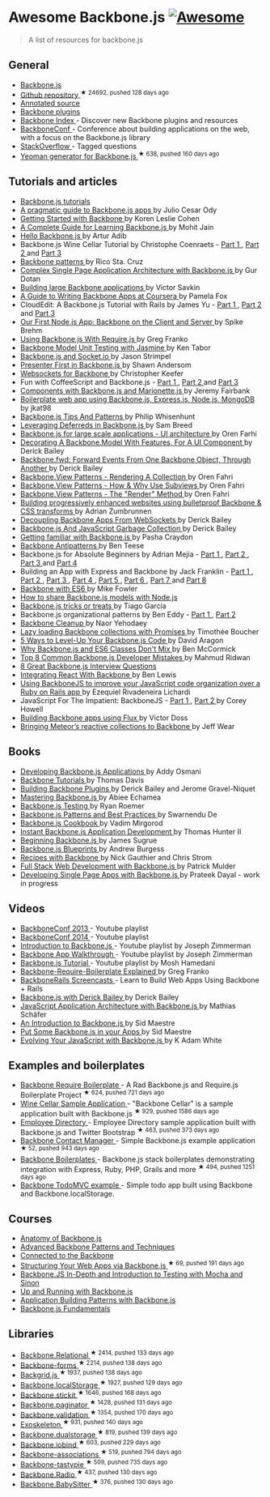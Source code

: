 <h1>
 Awesome Backbone.js
 <a href="https://github.com/sindresorhus/awesome">
  <img alt="Awesome" src="https://cdn.rawgit.com/sindresorhus/awesome/d7305f38d29fed78fa85652e3a63e154dd8e8829/media/badge.svg"/>
 </a>
</h1>
<blockquote>
 <p>
  A list of resources for backbone.js
 </p>
</blockquote>
<h2>
 General
</h2>
<ul>
 <li>
  <a href="http://backbonejs.org/">
   Backbone.js
  </a>
 </li>
 <li>
  <a href="https://github.com/jashkenas/backbone">
   Github repository
  </a>
  <sup>
   &#9733 24692, pushed 128 days ago
  </sup>
 </li>
 <li>
  <a href="http://backbonejs.org/docs/backbone.html">
   Annotated source
  </a>
 </li>
 <li>
  <a href="http://backplug.io/">
   Backbone plugins
  </a>
 </li>
 <li>
  <a href="https://backboneindex.com/">
   Backbone Index
  </a>
  - Discover new Backbone plugins and resources
 </li>
 <li>
  <a href="http://backboneconf.com/">
   BackboneConf
  </a>
  - Conference about building applications on the web, with a focus on the Backbone.js library
 </li>
 <li>
  <a href="http://stackoverflow.com/questions/tagged/backbone.js">
   StackOverflow
  </a>
  - Tagged questions
 </li>
 <li>
  <a href="https://github.com/yeoman/generator-backbone">
   Yeoman generator for Backbone.js
  </a>
  <sup>
   &#9733 638, pushed 160 days ago
  </sup>
 </li>
</ul>
<h2>
 Tutorials and articles
</h2>
<ul>
 <li>
  <a href="http://backbonetutorials.com/">
   Backbone.js tutorials
  </a>
 </li>
 <li>
  <a href="http://pragmatic-backbone.com/">
   A pragmatic guide to Backbone.js apps
  </a>
  by Julio Cesar Ody
 </li>
 <li>
  <a href="http://www.korenlc.com/backbone-js-tutorial-getting-started-with-backbone/">
   Getting Started with Backbone
  </a>
  by Koren Leslie Cohen
 </li>
 <li>
  <a href="http://www.codebeerstartups.com/2012/12/a-complete-guide-for-learning-backbone-js/">
   A Complete Guide for Learning Backbone.js
  </a>
  by Mohit Jain
 </li>
 <li>
  <a href="http://jasongiedymin.github.io/hello-backbonejs/">
   Hello Backbone.js
  </a>
  by Artur Adib
 </li>
 <li>
  Backbone.js Wine Cellar Tutorial by Christophe Coenraets -
  <a href="http://coenraets.org/blog/2011/12/backbone-js-wine-cellar-tutorial-part-1-getting-started/">
   Part 1
  </a>
  ,
  <a href="http://coenraets.org/blog/2011/12/backbone-js-wine-cellar-tutorial-part-2-crud/">
   Part 2
  </a>
  and
  <a href="http://coenraets.org/blog/2011/12/backbone-js-wine-cellar-tutorial-part-3-deep-linking-and-application-states/">
   Part 3
  </a>
 </li>
 <li>
  <a href="http://ricostacruz.com/backbone-patterns/">
   Backbone patterns
  </a>
  by Rico Sta. Cruz
 </li>
 <li>
  <a href="http://blog.soom.la/2013/10/complex-single-page-application.html">
   Complex Single Page Application Architecture with Backbone.js
  </a>
  by Gur Dotan
 </li>
 <li>
  <a href="http://victorsavkin.com/post/59496656297/building-large-backbone-applications">
   Building large Backbone applications
  </a>
  by Victor Savkin
 </li>
 <li>
  <a href="http://blog.pamelafox.org/2013/07/a-guide-to-writing-backbone-apps-at.html">
   A Guide to Writing Backbone Apps at Coursera
  </a>
  by Pamela Fox
 </li>
 <li>
  CloudEdit: A Backbone.js Tutorial with Rails by James Yu -
  <a href="http://www.jamesyu.org/2011/01/27/cloudedit-a-backbone-js-tutorial-by-example">
   Part 1
  </a>
  ,
  <a href="http://www.jamesyu.org/2011/02/09/backbone.js-tutorial-with-rails-part-2">
   Part 2
  </a>
  and
  <a href="http://www.jamesyu.org/2012/05/20/converting-cloudedit-from-backbone-to-parse/">
   Part 3
  </a>
 </li>
 <li>
  <a href="http://nerds.airbnb.com/weve-launched-our-first-nodejs-app-to-product/">
   Our First Node.js App: Backbone on the Client and Server
  </a>
  by Spike Brehm
 </li>
 <li>
  <a href="http://gregfranko.com/blog/using-backbone-dot-js-with-require-dot-js/">
   Using Backbone.js With Require.js
  </a>
  by Greg Franko
 </li>
 <li>
  <a href="http://blog.katworksgames.com/2013/03/30/bb_model_test_jasmine/">
   Backbone Model Unit Testing with Jasmine
  </a>
  by Ken Tabor
 </li>
 <li>
  <a href="http://developer.teradata.com/blog/jasonstrimpel/2011/11/backbone-js-and-socket-io">
   Backbone.js and Socket.io
  </a>
  by Jason Strimpel
 </li>
 <li>
  <a href="http://spin.atomicobject.com/2012/01/03/presenter-first-in-backbone-js/">
   Presenter First in Backbone.js
  </a>
  by Shawn Andersom
 </li>
 <li>
  <a href="http://www.artandlogic.com/blog/2014/06/websockets-for-backbone/">
   Websockets for Backbone
  </a>
  by Christopher Keefer
 </li>
 <li>
  Fun with CoffeeScript and Backbone.js -
  <a href="http://www.artandlogic.com/blog/2012/06/fun-with-coffeescript-and-backbone-js-part-1/">
   Part 1
  </a>
  ,
  <a href="http://www.artandlogic.com/blog/2012/06/fun-with-coffeescript-and-backbone-js-part-2/">
   Part 2
  </a>
  and
  <a href="http://www.artandlogic.com/blog/2012/06/fun-with-coffeescript-and-backbone-js-part-3/">
   Part 3
  </a>
 </li>
 <li>
  <a href="http://blog.jeremyfairbank.com/javascript/components-with-backbone-js-and-marionette-js/">
   Components with Backbone.js and Marionette.js
  </a>
  by Jeremy Fairbank
 </li>
 <li>
  <a href="http://kroltech.com/2013/12/boilerplate-web-app-using-backbone-js-expressjs-node-js-mongodb/">
   Boilerplate web app using Backbone.js, Express.js, Node.js, MongoDB
  </a>
  by jkat98
 </li>
 <li>
  <a href="http://www.smashingmagazine.com/2013/08/09/backbone-js-tips-patterns/">
   Backbone.js Tips And Patterns
  </a>
  by Philip Whisenhunt
 </li>
 <li>
  <a href="http://quickleft.com/blog/leveraging-deferreds-in-backbonejs">
   Leveraging Deferreds in Backbone.js
  </a>
  by Sam Breed
 </li>
 <li>
  <a href="http://orizens.com/wp/topics/backbone-js-for-large-scale-applications-ui-architecture/">
   Backbone.js for large scale applications - UI architecture
  </a>
  by Oren Farhi
 </li>
 <li>
  <a href="http://derickbailey.com/2014/09/09/decorating-a-backbone-model-with-features-for-a-ui-component/">
   Decorating A Backbone.Model With Features, For A UI Component
  </a>
  by Derick Bailey
 </li>
 <li>
  <a href="http://derickbailey.com/2014/05/13/backbone-fwd-forward-events-from-one-backbone-object-through-another/">
   Backbone.fwd: Forward Events From One Backbone Object, Through Another
  </a>
  by Derick Bailey
 </li>
 <li>
  <a href="http://orizens.com/wp/topics/backbone-view-patterns-rendering-a-collection/">
   Backbone.View Patterns - Rendering A Collection
  </a>
  by Oren Fahri
 </li>
 <li>
  <a href="http://orizens.com/wp/topics/backbone-view-patterns-how-why-to-use-subviews/">
   Backbone.View Patterns - How & Why Use Subviews
  </a>
  by Oren Fahri
 </li>
 <li>
  <a href="http://orizens.com/wp/topics/backbone-view-patterns-the-render-method/">
   Backbone.View Patterns - The "Render" Method
  </a>
  by Oren Fahri
 </li>
 <li>
  <a href="http://azumbrunnen.me/blog/building-progressively-enhanced-websites-with-bulletproof-backbone/">
   Building progressively enhanced websites using bulletproof Backbone & CSS transforms
  </a>
  by Adrian Zumbrunnen
 </li>
 <li>
  <a href="http://lostechies.com/derickbailey/2012/04/19/decoupling-backbone-apps-from-websockets/">
   Decoupling Backbone Apps From WebSockets
  </a>
  by Derick Bailey
 </li>
 <li>
  <a href="http://lostechies.com/derickbailey/2012/03/19/backbone-js-and-javascript-garbage-collection/">
   Backbone.js And JavaScript Garbage Collection
  </a>
  by Derick Bailey
 </li>
 <li>
  <a href="https://blog.safaribooksonline.com/2013/11/16/getting-familiar-with-backbone-js/">
   Getting familiar with Backbone.js
  </a>
  by Pasha Craydon
 </li>
 <li>
  <a href="http://blog.shinetech.com/2013/11/26/backbone-antipatterns/">
   Backbone Antipatterns
  </a>
  by Ben Teese
 </li>
 <li>
  Backbone.js for Absolute Beginners by Adrian Mejia -
  <a href="http://adrianmejia.com/blog/2012/09/11/backbone-dot-js-for-absolute-beginners-getting-started/">
   Part 1
  </a>
  ,
  <a href="http://adrianmejia.com/blog/2012/09/13/backbone-js-for-absolute-beginners-getting-started-part-2/">
   Part 2
  </a>
  ,
  <a href="http://adrianmejia.com/blog/2012/09/13/backbonejs-for-absolute-beginners-getting-started-part-3/">
   Part 3
  </a>
  and
  <a href="http://adrianmejia.com/blog/2012/09/13/backbone-js-for-absolute-beginners-getting-started-part-4/">
   Part 4
  </a>
 </li>
 <li>
  Building an App with Express and Backbone by Jack Franklin -
  <a href="http://javascriptplayground.com/blog/2013/02/express-backbone-application-part1">
   Part 1
  </a>
  ,
  <a href="http://javascriptplayground.com/blog/2013/02/building-an-app-with-express-and-backbone-part-2">
   Part 2
  </a>
  ,
  <a href="http://javascriptplayground.com/blog/2013/04/building-an-app-with-express-and-backbone-part-3">
   Part 3
  </a>
  ,
  <a href="http://javascriptplayground.com/blog/2013/07/building-an-app-with-express-and-backbone-part-4">
   Part 4
  </a>
  ,
  <a href="http://javascriptplayground.com/blog/2013/08/express-backbone-part5">
   Part 5
  </a>
  ,
  <a href="http://javascriptplayground.com/blog/2013/09/express-backbone-part6">
   Part 6
  </a>
  ,
  <a href="http://javascriptplayground.com/blog/2013/09/express-backbone-part7">
   Part 7
  </a>
  and
  <a href="http://javascriptplayground.com/blog/2013/10/express-backbone-part8">
   Part 8
  </a>
 </li>
 <li>
  <a href="http://mikefowler.me/2014/06/11/backbone-with-es6/">
   Backbone with ES6
  </a>
  by Mike Fowler
 </li>
 <li>
  <a href="http://amirmalik.net/2010/11/27/how-to-share-backbonejs-models-with-nodejs">
   How to share Backbone.js models with Node.js
  </a>
 </li>
 <li>
  <a href="http://tiagorg.github.io/talk-backbone-tricks-or-treats-html5devconf">
   Backbone.js tricks or treats
  </a>
  by Tiago Garcia
 </li>
 <li>
  Backbone.js organizational patterns by Ben Eddy -
  <a href="http://www.foraker.com/backbone-js-organizational-patterns/">
   Part 1
  </a>
  ,
  <a href="http://www.foraker.com/backbone-js-organizational-patterns-part-ii/">
   Part 2
  </a>
 </li>
 <li>
  <a href="http://www.webdeveasy.com/backbone-cleanup/">
   Backbone Cleanup
  </a>
  by Naor Yehodaey
 </li>
 <li>
  <a href="http://tech.adroll.com/blog/web/2013/11/12/lazyloading-backbone-collection-with-promises.html">
   Lazy loading Backbone collections with Promises
  </a>
  by Timothée Boucher
 </li>
 <li>
  <a href="https://blog.engineyard.com/2015/5-ways-to-level-up-your-backbone-code">
   5 Ways to Level-Up Your Backbone.js Code
  </a>
  by David Aragon
 </li>
 <li>
  <a href="http://benmccormick.org/2015/04/07/es6-classes-and-backbone-js/">
   Why Backbone.js and ES6 Classes Don't Mix
  </a>
  by Ben McCormick
 </li>
 <li>
  <a href="http://www.toptal.com/backbone-js/top-8-common-backbone-js-developer-mistakes">
   Top 8 Common Backbone.js Developer Mistakes
  </a>
  by Mahmud Ridwan
 </li>
 <li>
  <a href="http://www.toptal.com/backbone-js/interview-questions">
   8 Great Backbone.js Interview Questions
  </a>
 </li>
 <li>
  <a href="https://quickleft.com/blog/integrating-react-with-backbone/">
   Integrating React With Backbone
  </a>
  by Ben Lewis
 </li>
 <li>
  <a href="https://medium.com/@ezekielriva/using-backbonejs-to-improve-your-javascript-code-organization-over-a-ruby-on-rails-app-11784575a4f2">
   Using BackboneJS to improve your JavaScript code organization over a Ruby on Rails app
  </a>
  by Ezequiel Rivadeneira Lichardi
 </li>
 <li>
  JavaScript For The Impatient: BackboneJS -
  <a href="https://medium.com/@coreyhowell/javascript-for-the-impatient-backbonejs-part-1-7f4dba8fcea">
   Part 1
  </a>
  ,
  <a href="https://medium.com/@coreyhowell/javascript-for-the-impatient-backbonejs-part-2-a139df9bbbf0">
   Part 2
  </a>
  by Corey Howell
 </li>
 <li>
  <a href="https://medium.com/@victordoss/building-backbone-apps-using-flux-f656fd8a873a">
   Building Backbone apps using Flux
  </a>
  by Victor Doss
 </li>
 <li>
  <a href="https://mixmax.com/blog/meteor-and-backbone">
   Bringing Meteor’s reactive collections to Backbone
  </a>
  by Jeff Wear
 </li>
</ul>
<h2>
 Books
</h2>
<ul>
 <li>
  <a href="http://addyosmani.github.io/backbone-fundamentals/">
   Developing Backbone.js Applications
  </a>
  by Addy Osmani
 </li>
 <li>
  <a href="https://leanpub.com/backbonetutorials">
   Backbone Tutorials
  </a>
  by Thomas Davis
 </li>
 <li>
  <a href="https://leanpub.com/building-backbone-plugins">
   Building Backbone Plugins
  </a>
  by Derick Bailey and Jerome Gravel-Niquet
 </li>
 <li>
  <a href="http://www.amazon.com/dp/1783288493">
   Mastering Backbone.js
  </a>
  by Abiee Echamea
 </li>
 <li>
  <a href="http://backbone-testing.com/">
   Backbone.js Testing
  </a>
  by Ryan Roemer
 </li>
 <li>
  <a href="http://www.amazon.com/dp/1783283572">
   Backbone.js Patterns and Best Practices
  </a>
  by Swarnendu De
 </li>
 <li>
  <a href="http://www.amazon.com/dp/1782162720/">
   Backbone.js Cookbook
  </a>
  by Vadim Mirgorod
 </li>
 <li>
  <a href="http://www.amazon.com/dp/1782165665">
   Instant Backbone.js Application Development
  </a>
  by Thomas Hunter II
 </li>
 <li>
  <a href="http://www.amazon.com/dp/1430263342/">
   Beginning Backbone.js
  </a>
  by James Sugrue
 </li>
 <li>
  <a href="http://www.amazon.com/dp/1783286997/">
   Backbone.js Blueprints
  </a>
  by Andrew Burgess
 </li>
 <li>
  <a href="http://recipeswithbackbone.com/">
   Recipes with Backbone
  </a>
  by Nick Gauthier and Chris Strom
 </li>
 <li>
  <a href="http://shop.oreilly.com/product/0636920030799.do">
   Full Stack Web Development with Backbone.js
  </a>
  by Patrick Mulder
 </li>
 <li>
  <a href="https://singlepagebook.supportbee.com/">
   Developing Single Page Apps with Backbone.js
  </a>
  by Prateek Dayal - work in progress
 </li>
</ul>
<h2>
 Videos
</h2>
<ul>
 <li>
  <a href="https://www.youtube.com/playlist?list=PLlgxAbM67lYLJm9_Ub3gStXa2vjb51aUX">
   BackboneConf 2013
  </a>
  - Youtube playlist
 </li>
 <li>
  <a href="https://www.youtube.com/playlist?list=PLlgxAbM67lYIGw8DnANC7VgREbzJRQged">
   BackboneConf 2014
  </a>
  - Youtube playlist
 </li>
 <li>
  <a href="https://www.youtube.com/playlist?list=PLCE344BDBD8FAC282">
   Introduction to Backbone.js
  </a>
  - Youtube playlist by Joseph Zimmerman
 </li>
 <li>
  <a href="https://www.youtube.com/playlist?list=PL0C57F698BD4766B1">
   Backbone App Walkthrough
  </a>
  - Youtube playlist by Joseph Zimmerman
 </li>
 <li>
  <a href="http://www.youtube.com/playlist?list=PLTjRvDozrdlwn9IsHWEs9IQv3HQob4bH3">
   Backbone.js Tutorial
  </a>
  - Youtube playlist by Mosh Hamedani
 </li>
 <li>
  <a href="http://gregfranko.com/blog/backbone-require-boilerplate-explained/">
   Backbone-Require-Boilerplate Explained
  </a>
  by Greg Franko
 </li>
 <li>
  <a href="http://www.backbonerails.com/">
   BackboneRails Screencasts
  </a>
  - Learn to Build Web Apps Using Backbone + Rails
 </li>
 <li>
  <a href="https://www.youtube.com/watch?v=VERQEr-bVTs">
   Backbone.js with Derick Bailey
  </a>
  by Derick Bailey
 </li>
 <li>
  <a href="http://www.youtube.com/watch?v=PGgZ7qRvoGE">
   JavaScript Application Architecture with Backbone.js
  </a>
  by Mathias Schäfer
 </li>
 <li>
  <a href="http://www.youtube.com/watch?v=PcTVQyrWSSs">
   An Introduction to Backbone.js
  </a>
  by Sid Maestre
 </li>
 <li>
  <a href="http://www.youtube.com/watch?v=jM8KE_Fa6JI">
   Put Some Backbone.js in your Apps
  </a>
  by Sid Maestre
 </li>
 <li>
  <a href="http://wordpress.tv/2013/09/05/k-adam-white-evolving-your-javascript-with-backbone-js/">
   Evolving Your JavaScript with Backbone.js
  </a>
  by K Adam White
 </li>
</ul>
<h2>
 Examples and boilerplates
</h2>
<ul>
 <li>
  <a href="https://github.com/BoilerplateMVC/Backbone-Require-Boilerplate">
   Backbone Require Boilerplate
  </a>
  - A Rad Backbone.js and Require.js Boilerplate Project
  <sup>
   &#9733 624, pushed 721 days ago
  </sup>
 </li>
 <li>
  <a href="https://github.com/ccoenraets/backbone-cellar">
   Wine Cellar Sample Application
  </a>
  - "Backbone Cellar" is a sample application built with Backbone.js
  <sup>
   &#9733 929, pushed 1586 days ago
  </sup>
 </li>
 <li>
  <a href="https://github.com/ccoenraets/directory-backbone-bootstrap">
   Employee Directory
  </a>
  - Employee Directory sample application built with Backbone.js and Twitter Bootstrap
  <sup>
   &#9733 463, pushed 373 days ago
  </sup>
 </li>
 <li>
  <a href="https://github.com/dmytroyarmak/backbone-contact-manager">
   Backbone Contact Manager
  </a>
  - Simple Backbone.js example application
  <sup>
   &#9733 52, pushed 943 days ago
  </sup>
 </li>
 <li>
  <a href="https://github.com/addyosmani/backbone-boilerplates">
   Backbone Boilerplates
  </a>
  - Backbone.js stack boilerplates demonstrating integration with Express, Ruby, PHP, Grails and more
  <sup>
   &#9733 494, pushed 1251 days ago
  </sup>
 </li>
 <li>
  <a href="http://todomvc.com/examples/backbone/">
   Backbone TodoMVC example
  </a>
  - Simple todo app built using Backbone and Backbone.localStorage.
 </li>
</ul>
<h2>
 Courses
</h2>
<ul>
 <li>
  <a href="https://www.codeschool.com/courses/anatomy-of-backbone-js">
   Anatomy of Backbone.js
  </a>
 </li>
 <li>
  <a href="http://code.tutsplus.com/courses/advanced-backbone-patterns-and-techniques">
   Advanced Backbone Patterns and Techniques
  </a>
 </li>
 <li>
  <a href="http://code.tutsplus.com/courses/connected-to-the-backbone">
   Connected to the Backbone
  </a>
 </li>
 <li>
  <a href="https://github.com/hegdeashwin/Backbone">
   Structuring Your Web Apps via Backbone.js
  </a>
  <sup>
   &#9733 69, pushed 191 days ago
  </sup>
 </li>
 <li>
  <a href="https://frontendmasters.com/courses/backbone-js-in-depth-testing-mocha-sinon/">
   Backbone.JS In-Depth and Introduction to Testing with Mocha and Sinon
  </a>
 </li>
 <li>
  <a href="http://www.lynda.com/Backbonejs-tutorials/Up-Running-Backbonejs/163089-2.html">
   Up and Running with Backbone.js
  </a>
 </li>
 <li>
  <a href="http://www.pluralsight.com/courses/playing-with-backbonejs">
   Application Building Patterns with Backbone.js
  </a>
 </li>
 <li>
  <a href="http://www.pluralsight.com/courses/backbone-fundamentals">
   Backbone.js Fundamentals
  </a>
 </li>
</ul>
<h2>
 Libraries
</h2>
<ul>
 <li>
  <a href="https://github.com/PaulUithol/Backbone-relational">
   Backbone.Relational
  </a>
  <sup>
   &#9733 2414, pushed 133 days ago
  </sup>
 </li>
 <li>
  <a href="https://github.com/powmedia/backbone-forms">
   Backbone-forms
  </a>
  <sup>
   &#9733 2214, pushed 138 days ago
  </sup>
 </li>
 <li>
  <a href="https://github.com/wyuenho/backgrid">
   Backgrid.js
  </a>
  <sup>
   &#9733 1937, pushed 138 days ago
  </sup>
 </li>
 <li>
  <a href="https://github.com/jeromegn/Backbone.localStorage">
   Backbone.localStorage
  </a>
  <sup>
   &#9733 1927, pushed 129 days ago
  </sup>
 </li>
 <li>
  <a href="https://github.com/NYTimes/backbone.stickit">
   Backbone.stickit
  </a>
  <sup>
   &#9733 1646, pushed 168 days ago
  </sup>
 </li>
 <li>
  <a href="https://github.com/backbone-paginator/backbone.paginator">
   Backbone.paginator
  </a>
  <sup>
   &#9733 1428, pushed 131 days ago
  </sup>
 </li>
 <li>
  <a href="https://github.com/thedersen/backbone.validation">
   Backbone.validation
  </a>
  <sup>
   &#9733 1354, pushed 170 days ago
  </sup>
 </li>
 <li>
  <a href="https://github.com/paulmillr/exoskeleton">
   Exoskeleton
  </a>
  <sup>
   &#9733 931, pushed 140 days ago
  </sup>
 </li>
 <li>
  <a href="https://github.com/nilbus/Backbone.dualStorage">
   Backbone.dualstorage
  </a>
  <sup>
   &#9733 819, pushed 139 days ago
  </sup>
 </li>
 <li>
  <a href="https://github.com/noveogroup/backbone.iobind">
   Backbone.iobind
  </a>
  <sup>
   &#9733 603, pushed 229 days ago
  </sup>
 </li>
 <li>
  <a href="https://github.com/dhruvaray/backbone-associations">
   Backbone-associations
  </a>
  <sup>
   &#9733 519, pushed 794 days ago
  </sup>
 </li>
 <li>
  <a href="https://github.com/PaulUithol/backbone-tastypie">
   Backbone-tastypie
  </a>
  <sup>
   &#9733 509, pushed 735 days ago
  </sup>
 </li>
 <li>
  <a href="https://github.com/marionettejs/backbone.radio">
   Backbone.Radio
  </a>
  <sup>
   &#9733 437, pushed 130 days ago
  </sup>
 </li>
 <li>
  <a href="https://github.com/marionettejs/backbone.babysitter">
   Backbone.BabySitter
  </a>
  <sup>
   &#9733 376, pushed 130 days ago
  </sup>
 </li>
</ul>
